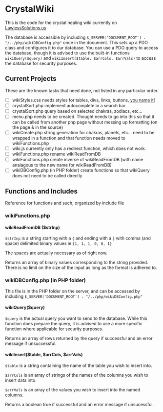 # CrystalWiki
This is the code for the crystal healing wiki currently on [LawlessSolutions.us](https://lawlesssolutions.us/wiki/wiki.php)

The database is accessible by including `$_SERVER['DOCUMENT_ROOT'] . "/../php/wikiDBConfig.php"` once in the document. This sets up a PDO class and configures it to our database. You can use a PDO query to access the database, though it is advised to use the built-in functions `wikiQuery($query)` and `wikiInsert($table, $arrCols, $arrVals)` to access the database for security purposes.

## Current Projects
These are the known tasks that need done, not listed in any particular order.

- [ ] wikiStyles.css needs styles for tables, divs, links, buttons, [you name it!](https://youtu.be/oB9FrK2jMs4)
- [ ] crystalSort.php implement autocomplete in a search bar
- [ ] crystalSort.php query based on selected chakras, zodiacs, etc...
- [ ] menu.php needs to be created. Thought needs to go into this so that it can be called from another php page without messing up formatting (on the page & in the source)
- [ ] wikiCreate.php string generation for chakras, planets, etc... need to be wrapped in a function and that function needs moved to wikiFunctions.php
- [ ] wiki.js currently only has a redirect function, which does not work.
- [ ] wikiFunctions.php rename wikiReadFromDB
- [ ] wikiFunctions.php create inverse of wikiReadFromDB (with name analagous to the new name for wikiReadFromDB)
- [ ] wikiDBConfig.php (in PHP folder) create functions so that wikiQuery does not need to be called directly

## Functions and Includes
Reference for functions and such, organized by include file
### wikiFunctions.php

#### wikiReadFromDB ($strInp)
`$strInp` is a string starting with a `{` and ending with a `}` with comma (and space) delimited binary values ie `{1, 1, 1, 0, 0, 1}`

The spaces are actually necessary as of right now.

Returns an array of binary values corresponding to the string provided. There is no limit on the size of the input as long as the format is adhered to.

### wikiDBConfig.php (in PHP folder)
This file is in the PHP folder on the server, and can be accessed by including `$_SERVER['DOCUMENT_ROOT'] . "/../php/wikiDBConfig.php"`

#### wikiQuery($query)
`$query` is the actual query you want to send to the database. While this function does prepare the query, it is advised to use a more specific function where applicable for security purposes.

Returns an array of rows returned by the query if successful and an error message if unsuccessful.

#### wikiInsert($table, $arrCols, $arrVals)
`$table` is a string containing the name of the table you wish to insert into.

`$arrCols` is an array of strings of the names of the columns you wish to insert data into.

`$arrVals` is an array of the values you wish to insert into the named columns.

Returns a boolean true if successful and an error message if unsucessful.
